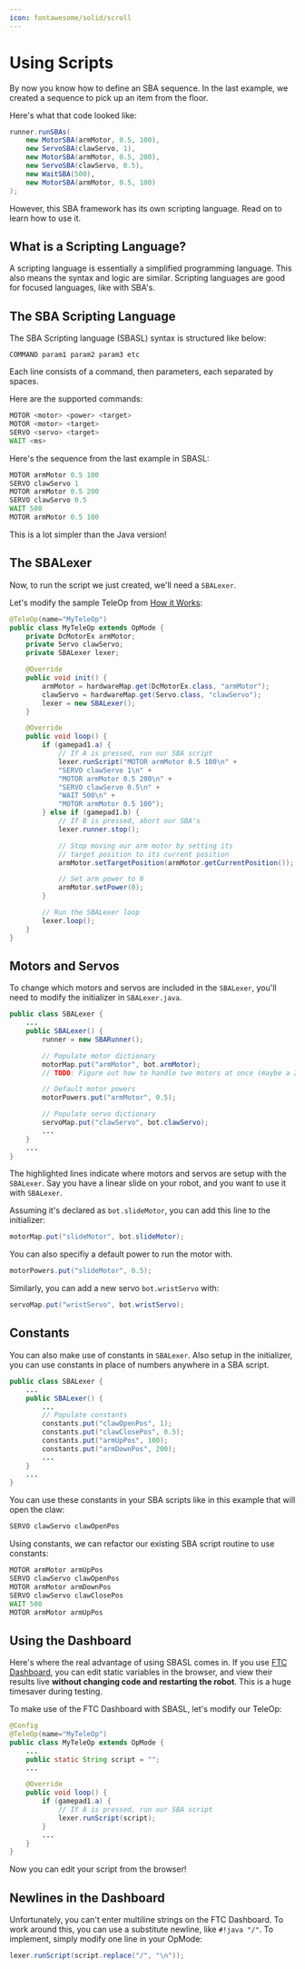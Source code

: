 ```yaml
---
icon: fontawesome/solid/scroll
---
```


# Using Scripts

By now you know how to define an SBA sequence. In the last example, we created a sequence to pick up an item from the floor.

Here's what that code looked like:

```java
runner.runSBAs(
    new MotorSBA(armMotor, 0.5, 100),
    new ServoSBA(clawServo, 1),
    new MotorSBA(armMotor, 0.5, 200),
    new ServoSBA(clawServo, 0.5),
    new WaitSBA(500),
    new MotorSBA(armMotor, 0.5, 100)
);
```

However, this SBA framework has its own scripting language. Read on to learn how to use it.

## What is a Scripting Language?

A scripting language is essentially a simplified programming language. This also means the syntax and logic are similar. Scripting languages are good for focused languages, like with SBA's.

## The SBA Scripting Language

The SBA Scripting language (SBASL) syntax is structured like below:

```
COMMAND param1 param2 param3 etc
```

Each line consists of a command, then parameters, each separated by spaces.

Here are the supported commands:

```asm
MOTOR <motor> <power> <target>
MOTOR <motor> <target>
SERVO <servo> <target>
WAIT <ms>
```

Here's the sequence from the last example in SBASL:

```asm
MOTOR armMotor 0.5 100
SERVO clawServo 1
MOTOR armMotor 0.5 200
SERVO clawServo 0.5
WAIT 500
MOTOR armMotor 0.5 100
```

This is a lot simpler than the Java version!

## The SBALexer

Now, to run the script we just created, we'll need a `SBALexer`. 

Let's modify the sample TeleOp from [How it Works](howitworks.md):

```java hl_lines="5 11 18-23 26 37"
@TeleOp(name="MyTeleOp")
public class MyTeleOp extends OpMode {
    private DcMotorEx armMotor;
    private Servo clawServo;
    private SBALexer lexer;

    @Override
    public void init() {
        armMotor = hardwareMap.get(DcMotorEx.class, "armMotor");
        clawServo = hardwareMap.get(Servo.class, "clawServo");
        lexer = new SBALexer();
    }

    @Override
    public void loop() {
        if (gamepad1.a) {
            // If A is pressed, run our SBA script
            lexer.runScript("MOTOR armMotor 0.5 100\n" +  
            "SERVO clawServo 1\n" + 
            "MOTOR armMotor 0.5 200\n" + 
            "SERVO clawServo 0.5\n" + 
            "WAIT 500\n" + 
            "MOTOR armMotor 0.5 100");
        } else if (gamepad1.b) {
            // If B is pressed, abort our SBA's
            lexer.runner.stop();

            // Stop moving our arm motor by setting its
            // target position to its current position
            armMotor.setTargetPosition(armMotor.getCurrentPosition());

            // Set arm power to 0
            armMotor.setPower(0);
        }

        // Run the SBALexer loop
        lexer.loop();
    }
}
```

## Motors and Servos

To change which motors and servos are included in the `SBALexer`, you'll need to modify the initializer in `SBALexer.java`. 

```java title="SBALexer.java" hl_lines="7 14"
public class SBALexer {
    ...
    public SBALexer() {
        runner = new SBARunner();

        // Populate motor dictionary
        motorMap.put("armMotor", bot.armMotor);
        // TODO: Figure out how to handle two motors at once (maybe a 2MOTOR operation)

        // Default motor powers
        motorPowers.put("armMotor", 0.5);

        // Populate servo dictionary
        servoMap.put("clawServo", bot.clawServo);
        ...
    }
    ...
}
```

The highlighted lines indicate where motors and servos are setup with the `SBALexer`. Say you have a linear slide on your robot, and you want to use it with `SBALexer`. 

Assuming it's declared as `bot.slideMotor`, you can add this line to the initializer:

```java title="SBALexer.java"
motorMap.put("slideMotor", bot.slideMotor);
```

You can also specifiy a default power to run the motor with.

```java title="SBALexer.java"
motorPowers.put("slideMotor", 0.5);
```

Similarly, you can add a new servo `bot.wristServo` with:

```java title="SBALexer.java"
servoMap.put("wristServo", bot.wristServo);
```

## Constants

You can also make use of constants in `SBALexer`. Also setup in the initializer, you can use constants in place of numbers anywhere in a SBA script.

```java title="SBALexer.java" hl_lines="6-9"
public class SBALexer {
    ...
    public SBALexer() {
        ...
        // Populate constants
        constants.put("clawOpenPos", 1);
        constants.put("clawClosePos", 0.5);
        constants.put("armUpPos", 100);
        constants.put("armDownPos", 200);
        ...
    }
    ...
}
```

You can use these constants in your SBA scripts like in this example that will open the claw:

```asm
SERVO clawServo clawOpenPos
```

Using constants, we can refactor our existing SBA script routine to use constants:

```asm
MOTOR armMotor armUpPos
SERVO clawServo clawOpenPos
MOTOR armMotor armDownPos
SERVO clawServo clawClosePos
WAIT 500
MOTOR armMotor armUpPos
```

## Using the Dashboard

Here's where the real advantage of using SBASL comes in. If you use [FTC Dashboard](https://acmerobotics.github.io/ftc-dashboard/), you can edit static variables in the browser, and view their results live **without changing code and restarting the robot**. This is a huge timesaver during testing.

To make use of the FTC Dashboard with SBASL, let's modify our TeleOp:

```java hl_lines="1 5 12"
@Config
@TeleOp(name="MyTeleOp")
public class MyTeleOp extends OpMode {
    ...
    public static String script = "";
    ...

    @Override
    public void loop() {
        if (gamepad1.a) {
            // If A is pressed, run our SBA script
            lexer.runScript(script);
        }
        ...
    }
}
```

Now you can edit your script from the browser! 

## Newlines in the Dashboard

Unfortunately, you can't enter multiline strings on the FTC Dashboard. To work around this, you can use a substitute newline, like `#!java "/"`. To implement, simply modify one line in your OpMode:

```java
lexer.runScript(script.replace("/", "\n"));
```